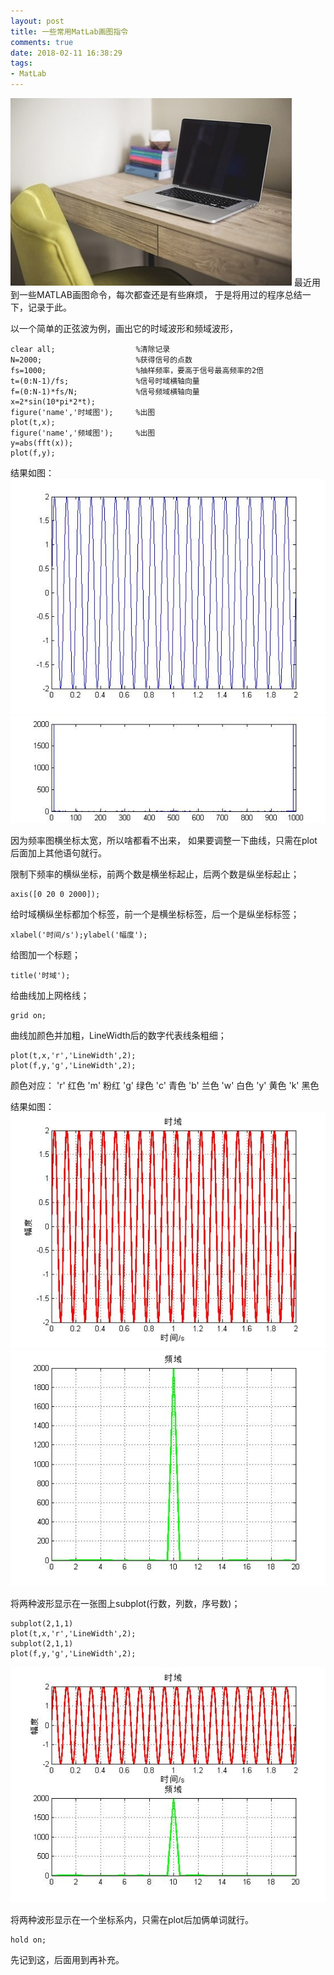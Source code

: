 ```yaml
---
layout: post
title: 一些常用MatLab画图指令
comments: true
date: 2018-02-11 16:38:29
tags:
- MatLab
---
```

![](/assets/images/180211_1.jpg)
最近用到一些MATLAB画图命令，每次都查还是有些麻烦，
于是将用过的程序总结一下，记录于此。
<!--more-->
以一个简单的正弦波为例，画出它的时域波形和频域波形，
```
clear all;                  %清除记录
N=2000;                     %获得信号的点数
fs=1000;                    %抽样频率，要高于信号最高频率的2倍
t=(0:N-1)/fs;               %信号时域横轴向量
f=(0:N-1)*fs/N;             %信号频域横轴向量
x=2*sin(10*pi*2*t);
figure('name','时域图');     %出图
plot(t,x);
figure('name','频域图');     %出图
y=abs(fft(x));
plot(f,y);
```
结果如图：
![](/assets/images/180211_2.jpg)
![](/assets/images/180211_3.jpg)

因为频率图横坐标太宽，所以啥都看不出来，
如果要调整一下曲线，只需在plot后面加上其他语句就行。

限制下频率的横纵坐标，前两个数是横坐标起止，后两个数是纵坐标起止；
```
axis([0 20 0 2000]);
```

给时域横纵坐标都加个标签，前一个是横坐标标签，后一个是纵坐标标签；
```
xlabel('时间/s');ylabel('幅度');
```

给图加一个标题；
```
title('时域');
```

给曲线加上网格线；
```
grid on;
```

曲线加颜色并加粗，LineWidth后的数字代表线条粗细；
```
plot(t,x,'r','LineWidth',2);
plot(f,y,'g','LineWidth',2);
```

颜色对应：
'r' 红色 'm' 粉红 'g' 绿色 'c' 青色
'b' 兰色 'w' 白色 'y' 黄色 'k' 黑色

结果如图：
![](/assets/images/180211_4.jpg)
![](/assets/images/180211_5.jpg)

将两种波形显示在一张图上subplot(行数，列数，序号数)；
```
subplot(2,1,1)   
plot(t,x,'r','LineWidth',2);
subplot(2,1,1)   
plot(f,y,'g','LineWidth',2);
```

![](/assets/images/180211_6.jpg)

将两种波形显示在一个坐标系内，只需在plot后加俩单词就行。
```
hold on;
```

先记到这，后面用到再补充。